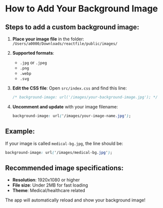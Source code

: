 # How to Add Your Background Image

## Steps to add a custom background image:

1. **Place your image file** in the folder:
   `/Users/a0000/Downloads/reactfile/public/images/`

2. **Supported formats**: 
   - `.jpg` or `.jpeg`
   - `.png`
   - `.webp`
   - `.svg`

3. **Edit the CSS file**:
   Open `src/index.css` and find this line:
   ```css
   /* background-image: url('/images/your-background-image.jpg'); */
   ```

4. **Uncomment and update** with your image filename:
   ```css
   background-image: url('/images/your-image-name.jpg');
   ```

## Example:
If your image is called `medical-bg.jpg`, the line should be:
```css
background-image: url('/images/medical-bg.jpg');
```

## Recommended image specifications:
- **Resolution**: 1920x1080 or higher
- **File size**: Under 2MB for fast loading
- **Theme**: Medical/healthcare related

The app will automatically reload and show your background image!